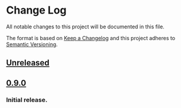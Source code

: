 # Change Log
All notable changes to this project will be documented in this file.

The format is based on [Keep a Changelog](http://keepachangelog.com/) 
and this project adheres to [Semantic Versioning](http://semver.org/).

## [Unreleased]

## [0.9.0]
### Initial release.

[Unreleased]: https://github.com/tzurbaev/laravel-achievements
[0.9.0]: https://github.com/tzurbaev/laravel-achievements/releases/tag/0.9.0
